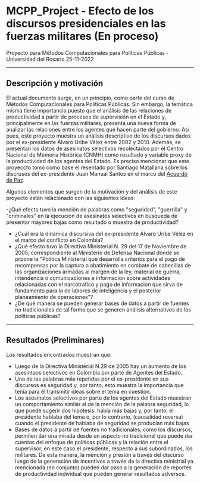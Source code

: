 # MCPP_Project - Efecto de los discursos presidenciales en las fuerzas militares (En proceso)
Proyecto para Métodos Computacionales para Políticas Públicas - Universidad del Rosario
25-11-2022

---

## Descripción  y motivación

El actual documento surge, en un principio, como parte del curso de Métodos Computacionales para Políticas Públicas. Sin embargo, la temática misma tiene importancia puesto que el análisis de las relaciones de productividad a partir de procesos de supervisión en el Estado y, principalmente en las fuerzas militares, presenta una nueva forma de analizar las relaciones entre los agentes que hacen parte del gobierno. Así pues, este proyecto muestra un análisis descriptivo de los discursos dados por el ex-presidente Álvaro Uribe Vélez entre 2002 y 2010. Además, se presentan los datos de asesinatos selectivos recolectados por el Centro Nacional de Memoria Histórica (CNMH) como resultado y variable proxy de la productividad de los agentes del Estado. Es preciso mencionar que este proyeccto tomó como base el resentado por Santiago Matallana sobre los discrusos del ex-presidente Juan Manual Santos en el marco del [Acuerdo de Paz](https://github.com/smatallana/presidential_speeches).

Algunos elementos que surgen de la motivación y del análisis de este proyecto están relacionado con las siguientes ideas:

-¿Qué efecto tuvo la mención de palabras como "seguridad", "guerrilla" y "criminales" en la ejecución de asesinatos selectivos en búsqueda de presentar mayores bajas como resultado o muestra de productividad?
- ¿Cuál era la dinámica discursiva del ex-presidente Álvaro Uribe Vélez en el marco del conflicto en Colombia?
- ¿Qué efecto tuvo la Directiva Ministerial N. 29 del 17 de Noviembre de 2005, correspondiente al Ministerio de Defensa Nacional donde se prpone la "Política Ministerial que desarrolla criterios para el pago de recompensas por la captura o abatimiento en combate de cabecillas de las organizaciones armadas al margen de la ley, material de guerra, intendencia o comunicaciones e informacion sobre actividades relacionadas con el narcotrafico y pago de informacion que sirva de fundamento para la de labores de inteligencia y el posterior planeamiento de operaciones"?
- ¿De qué manera se pueden generar bases de datos a partir de fuentes no tradicionales de tal forma que se generen análisis alternativos de las políticas públicas?

---

## Resultados (Preliminares)

Los resultados encontrados muestran que:

- Luego de la Directiva Ministerial N.29 de 2005 hay un aumento de los asesintaos selectivos en Colombia por parte de Agentes del Estado.
- Una de las palabras más repetidas por el ex-presidente en sus discursos es seguridad y, por tanto, esto muestra la importancia que tenía para él transmitir ideas sobre el tema en cuestión.
- Los asesinatos selectivos por parte de los agentes del Estado muestran un comportamiento similar al de la mención de la palabra seguridad, lo que puede sugerir dos hipótesis: había más bajas y, por tanto, el presidente hablaba del tema o, por lo contrario, (causalidad reversa) cuando el presidente de hablaba de seguridad se producían más bajas
- Bases de datos a partir de fuentes no tradicionales, como los discursos, permiten dar una mirada desde un aspecto no tradicional que puede dar cuentas del enfoque de políticas públicas y la relación entre el supervisor, en este caso el presidente, respecto a sus subordinados, los militares. De esta manera, la mención y presión a través del discurso luego de la generación de incentivos a través de la directiva ministrial ya mencionada (en conjunto) pueden dar paso a la generación de reportes de productividad individual que pueden generar resultados adversos.
